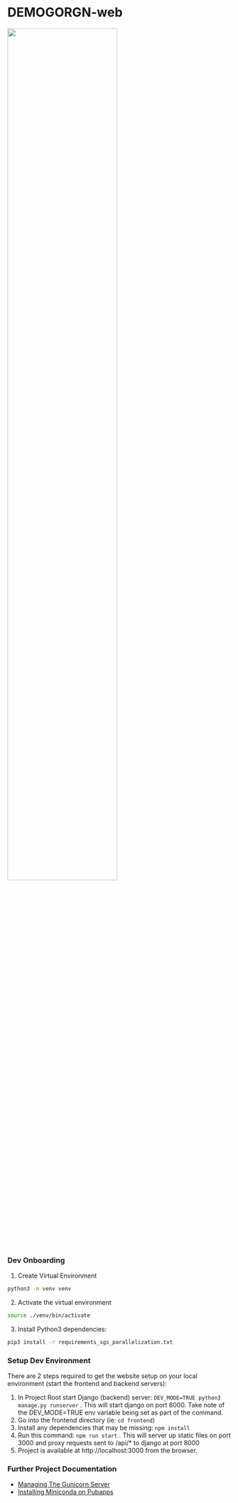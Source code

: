 # DEMOGORGN-web
<img src="https://i.imgur.com/5LRRmIO.png" width="70%" height="70%" />

### Dev Onboarding
1. Create Virtual Environment

```bash
python3 -m venv venv
```
2. Activate the virtual environment

```bash
source ./venv/bin/activate
```

3. Install Python3 dependencies:
```bash
pip3 install -r requirements_sgs_parallelization.txt
```

### Setup Dev Environment
There are 2 steps required to get the website setup on your local environment (start the frontend and backend servers):
1. In Project Root start Django (backend) server: `DEV_MODE=TRUE python3 manage.py runserver` . This will start django on port 8000. Take note of the DEV_MODE=TRUE env variable being set as part of the command.
2. Go into the frontend directory (ie: `cd frontend`)
3. Install any dependencies that may be missing: `npm install`
4. Run this command: `npm run start` . This will server up static files on port 3000 and proxy requests sent to /api/* to django at port 8000
5. Project is available at http://localhost:3000 from the browser.


### Further Project Documentation

* [Managing The Gunicorn Server](managing_gunicorn.md)
* [Installing Miniconda on Pubapps](miniconda_setup.md)



